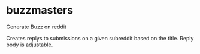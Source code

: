 # buzzmasters
Generate Buzz on reddit

Creates replys to submissions on a given subreddit based on the title.
Reply body is adjustable.

